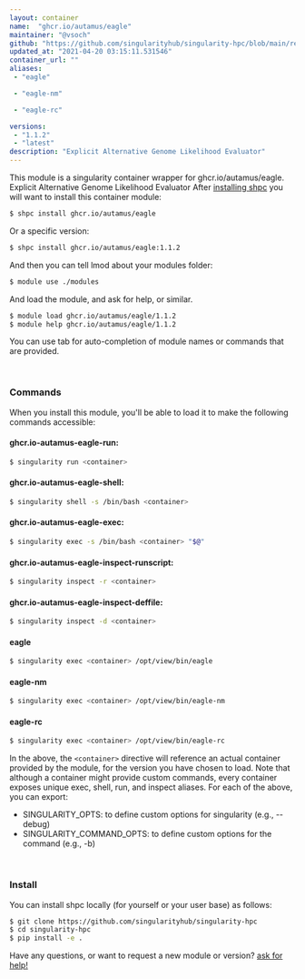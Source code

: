 ```yaml
---
layout: container
name:  "ghcr.io/autamus/eagle"
maintainer: "@vsoch"
github: "https://github.com/singularityhub/singularity-hpc/blob/main/registry/ghcr.io/autamus/eagle/container.yaml"
updated_at: "2021-04-20 03:15:11.531546"
container_url: ""
aliases:
 - "eagle"

 - "eagle-nm"

 - "eagle-rc"

versions:
 - "1.1.2"
 - "latest"
description: "Explicit Alternative Genome Likelihood Evaluator"
---
```


This module is a singularity container wrapper for ghcr.io/autamus/eagle.
Explicit Alternative Genome Likelihood Evaluator
After [installing shpc](#install) you will want to install this container module:

```bash
$ shpc install ghcr.io/autamus/eagle
```

Or a specific version:

```bash
$ shpc install ghcr.io/autamus/eagle:1.1.2
```

And then you can tell lmod about your modules folder:

```bash
$ module use ./modules
```

And load the module, and ask for help, or similar.

```bash
$ module load ghcr.io/autamus/eagle/1.1.2
$ module help ghcr.io/autamus/eagle/1.1.2
```

You can use tab for auto-completion of module names or commands that are provided.

<br>

### Commands

When you install this module, you'll be able to load it to make the following commands accessible:

#### ghcr.io-autamus-eagle-run:

```bash
$ singularity run <container>
```

#### ghcr.io-autamus-eagle-shell:

```bash
$ singularity shell -s /bin/bash <container>
```

#### ghcr.io-autamus-eagle-exec:

```bash
$ singularity exec -s /bin/bash <container> "$@"
```

#### ghcr.io-autamus-eagle-inspect-runscript:

```bash
$ singularity inspect -r <container>
```

#### ghcr.io-autamus-eagle-inspect-deffile:

```bash
$ singularity inspect -d <container>
```


#### eagle
       
```bash
$ singularity exec <container> /opt/view/bin/eagle
```


#### eagle-nm
       
```bash
$ singularity exec <container> /opt/view/bin/eagle-nm
```


#### eagle-rc
       
```bash
$ singularity exec <container> /opt/view/bin/eagle-rc
```



In the above, the `<container>` directive will reference an actual container provided
by the module, for the version you have chosen to load. Note that although a container
might provide custom commands, every container exposes unique exec, shell, run, and
inspect aliases. For each of the above, you can export:

 - SINGULARITY_OPTS: to define custom options for singularity (e.g., --debug)
 - SINGULARITY_COMMAND_OPTS: to define custom options for the command (e.g., -b)

<br>
  
### Install

You can install shpc locally (for yourself or your user base) as follows:

```bash
$ git clone https://github.com/singularityhub/singularity-hpc
$ cd singularity-hpc
$ pip install -e .
```

Have any questions, or want to request a new module or version? [ask for help!](https://github.com/singularityhub/singularity-hpc/issues)